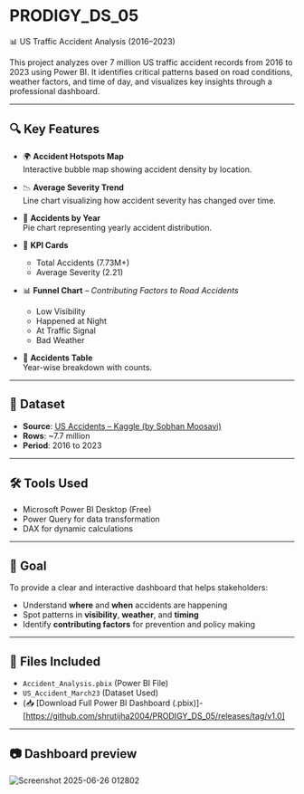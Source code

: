# PRODIGY_DS_05
📊 US Traffic Accident Analysis (2016–2023)

This project analyzes over 7 million US traffic accident records from 2016 to 2023 using Power BI. It identifies critical patterns based on road conditions, weather factors, and time of day, and visualizes key insights through a professional dashboard.

---

## 🔍 Key Features

- 🌍 **Accident Hotspots Map**  
  Interactive bubble map showing accident density by location.

- 📉 **Average Severity Trend**  
  Line chart visualizing how accident severity has changed over time.

- 🍰 **Accidents by Year**  
  Pie chart representing yearly accident distribution.

- 🧮 **KPI Cards**  
  - Total Accidents (7.73M+)
  - Average Severity (2.21)

- 📊 **Funnel Chart** – *Contributing Factors to Road Accidents*
  - Low Visibility
  - Happened at Night
  - At Traffic Signal
  - Bad Weather

- 📅 **Accidents Table**  
  Year-wise breakdown with counts.

---

## 📁 Dataset

- **Source**: [US Accidents – Kaggle (by Sobhan Moosavi)](https://www.kaggle.com/datasets/sobhanmoosavi/us-accidents)
- **Rows**: ~7.7 million  
- **Period**: 2016 to 2023  

---

## 🛠 Tools Used

- Microsoft Power BI Desktop (Free)
- Power Query for data transformation
- DAX for dynamic calculations

---

## 🎯 Goal

To provide a clear and interactive dashboard that helps stakeholders:
- Understand **where** and **when** accidents are happening
- Spot patterns in **visibility**, **weather**, and **timing**
- Identify **contributing factors** for prevention and policy making

---

## 📎 Files Included

- `Accident_Analysis.pbix` (Power BI File)
-  `US_Accident_March23` (Dataset Used)
- (📥 [Download Full Power BI Dashboard (.pbix)]- [https://github.com/shrutijha2004/PRODIGY_DS_05/releases/tag/v1.0]

---

## 📷 Dashboard preview

![Screenshot 2025-06-26 012802](https://github.com/user-attachments/assets/4bb42133-a773-4d29-988a-9792d1840b1b)


